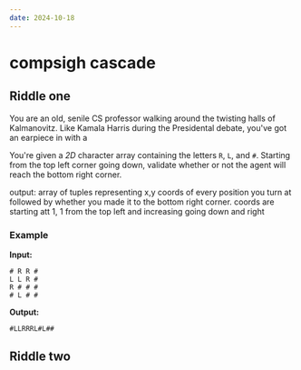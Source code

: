 ```yaml
---
date: 2024-10-18
---
```


# compsigh cascade

## Riddle one

You are an old, senile CS professor walking around the twisting halls of Kalmanovitz. Like Kamala Harris during the Presidental debate, you've got an earpiece in with a 

You're given a *2D* character array containing the letters `R`, `L`, and `#`. Starting from the top left corner going down, validate whether or not the agent will reach the bottom right corner.

output: array of tuples representing x,y coords of every position you turn at followed by whether you made it to the bottom right corner. coords are starting att 1, 1 from the top left and increasing going down and right

### Example

**Input:**
```
# R R #
L L R #
R # # #
# L # #
```

**Output:**
```
#LLRRRL#L##
```

## Riddle two

